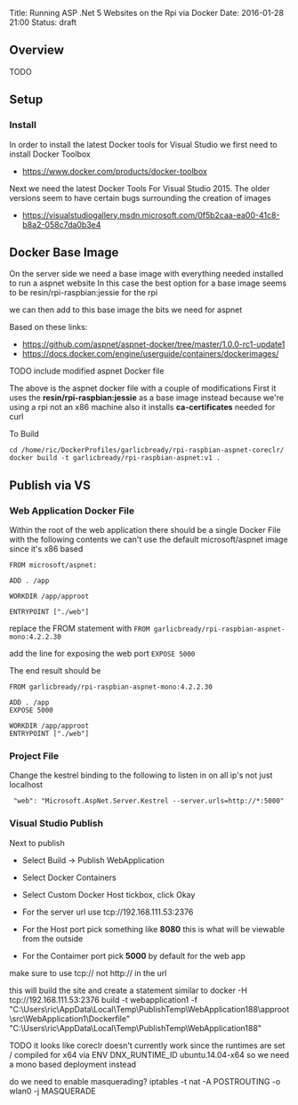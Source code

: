 Title: Running ASP .Net 5 Websites on the Rpi via Docker
Date: 2016-01-28 21:00
Status: draft

## Overview



TODO

## Setup

### Install

In order to install the latest Docker tools for Visual Studio we first need to install Docker Toolbox

  * <https://www.docker.com/products/docker-toolbox>

Next we need the latest Docker Tools For Visual Studio 2015.
The older versions seem to have certain bugs surrounding the creation of images

  * <https://visualstudiogallery.msdn.microsoft.com/0f5b2caa-ea00-41c8-b8a2-058c7da0b3e4>


## Docker Base Image

On the server side we need a base image with everything needed installed to run a aspnet website
In this case the best option for a base image seems to be resin/rpi-raspbian:jessie for the rpi

we can then add to this base image the bits we need for aspnet

Based on these links:

  * https://github.com/aspnet/aspnet-docker/tree/master/1.0.0-rc1-update1
  * https://docs.docker.com/engine/userguide/containers/dockerimages/

TODO include modified aspnet Docker file

The above is the aspnet docker file with a couple of modifications
First it uses the **resin/rpi-raspbian:jessie** as a base image instead because we're using a rpi not an x86 machine
also it installs **ca-certificates** needed for curl

To Build
```
cd /home/ric/DockerProfiles/garlicbready/rpi-raspbian-aspnet-coreclr/
docker build -t garlicbready/rpi-raspbian-aspnet:v1 .
```


## Publish via VS

### Web Application Docker File

Within the root of the web application there should be a single Docker File with the following contents
we can't use the default microsoft/aspnet image since it's x86 based

```
FROM microsoft/aspnet:

ADD . /app

WORKDIR /app/approot

ENTRYPOINT ["./web"]
```

replace the FROM statement with
```FROM garlicbready/rpi-raspbian-aspnet-mono:4.2.2.30```

add the line for exposing the web port
```EXPOSE 5000```

The end result should be
```
FROM garlicbready/rpi-raspbian-aspnet-mono:4.2.2.30

ADD . /app
EXPOSE 5000

WORKDIR /app/approot
ENTRYPOINT ["./web"]
```

### Project File

Change the kestrel binding to the following to listen in on all ip's not just localhost
```
 "web": "Microsoft.AspNet.Server.Kestrel --server.urls=http://*:5000"
```


### Visual Studio Publish

Next to publish

  * Select Build -> Publish WebApplication
  * Select Docker Containers
  * Select Custom Docker Host tickbox, click Okay

  * For the server url use tcp://192.168.111.53:2376
  * For the Host port pick something like **8080** this is what will be viewable from the outside
  * For the Contaimer port pick **5000** by default for the web app

make sure to use tcp:// not http:// in the url

this will build the site and create a statement similar to
docker -H tcp://192.168.111.53:2376 build -t webapplication1 -f "C:\Users\ric\AppData\Local\Temp\PublishTemp\WebApplication188\approot\src\WebApplication1\Dockerfile" "C:\Users\ric\AppData\Local\Temp\PublishTemp\WebApplication188"


TODO
it looks like coreclr doesn't currently work
since the runtimes are set / compiled for x64 via
ENV DNX_RUNTIME_ID ubuntu.14.04-x64
so we need a mono based deployment instead

do we need to enable masquerading?
iptables -t nat -A  POSTROUTING  -o  wlan0  -j  MASQUERADE

